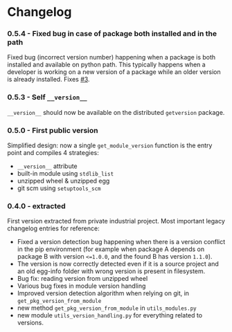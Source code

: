 # Changelog

### 0.5.4 - Fixed bug in case of package both installed and in the path

Fixed bug (incorrect version number) happening when a package is both installed and available on python path. This typically happens when a developer is working on a new version of a package while an older version is already installed. Fixes [#3](https://github.com/smarie/python-getversion/issues/3).

### 0.5.3 - Self `__version__`

`__version__` should now be available on the distributed `getversion` package.

### 0.5.0 - First public version

Simplified design: now a single `get_module_version` function is the entry point and compiles 4 strategies:

 - `__version__` attribute
 - built-in module using `stdlib_list`
 - unzipped wheel & unzipped egg
 - git scm using `setuptools_scm`

### 0.4.0 - extracted

First version extracted from private industrial project. Most important legacy changelog entries for reference:

 * Fixed a version detection bug happening when there is a version conflict in the pip environment (for example when package A depends on package B with version `<=1.0.0`, and the found B has version `1.1.0`).
 * The version is now correctly detected even if it is a source project and an old egg-info folder with wrong version is present in filesystem.
 * Bug fix: reading version from unzipped wheel
 * Various bug fixes in module version handling
 * Improved version detection algorithm when relying on git, in `get_pkg_version_from_module`
 * new method `get_pkg_version_from_module` in `utils_modules.py`
 * new module `utils_version_handling.py` for everything related to versions.
